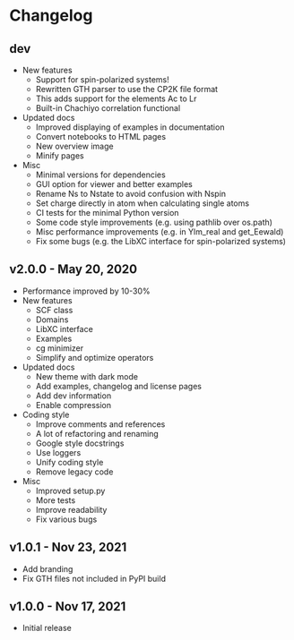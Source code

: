 Changelog
=========

dev
---

- New features
    - Support for spin-polarized systems!
    - Rewritten GTH parser to use the CP2K file format
    - This adds support for the elements Ac to Lr
    - Built-in Chachiyo correlation functional
- Updated docs
    - Improved displaying of examples in documentation
    - Convert notebooks to HTML pages
    - New overview image
    - Minify pages
- Misc
    - Minimal versions for dependencies
    - GUI option for viewer and better examples
    - Rename Ns to Nstate to avoid confusion with Nspin
    - Set charge directly in atom when calculating single atoms
    - CI tests for the minimal Python version
    - Some code style improvements (e.g. using pathlib over os.path)
    - Misc performance improvements (e.g. in Ylm_real and get_Eewald)
    - Fix some bugs (e.g. the LibXC interface for spin-polarized systems)

v2.0.0 - May 20, 2020
---------------------
- Performance improved by 10-30%
- New features
   - SCF class
   - Domains
   - LibXC interface
   - Examples
   - cg minimizer
   - Simplify and optimize operators
- Updated docs
   - New theme with dark mode
   - Add examples, changelog and license pages
   - Add dev information
   - Enable compression
- Coding style
   - Improve comments and references
   - A lot of refactoring and renaming
   - Google style docstrings
   - Use loggers
   - Unify coding style
   - Remove legacy code
- Misc
   - Improved setup.py
   - More tests
   - Improve readability
   - Fix various bugs

v1.0.1 - Nov 23, 2021
---------------------
- Add branding
- Fix GTH files not included in PyPI build

v1.0.0 - Nov 17, 2021
---------------------
- Initial release
